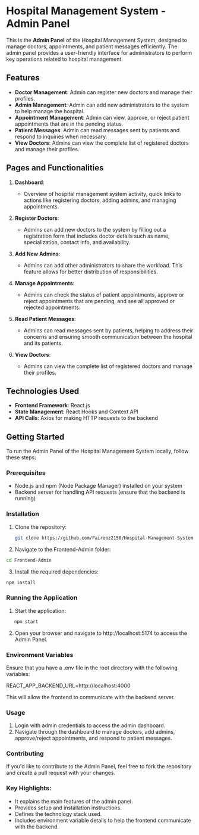 # Hospital Management System - Admin Panel

This is the **Admin Panel** of the Hospital Management System, designed to manage doctors, appointments, and patient messages efficiently. The admin panel provides a user-friendly interface for administrators to perform key operations related to hospital management.

## Features

- **Doctor Management**: Admin can register new doctors and manage their profiles.
- **Admin Management**: Admin can add new administrators to the system to help manage the hospital.
- **Appointment Management**: Admin can view, approve, or reject patient appointments that are in the pending status.
- **Patient Messages**: Admin can read messages sent by patients and respond to inquiries when necessary.
- **View Doctors**: Admins can view the complete list of registered doctors and manage their profiles.

## Pages and Functionalities

1. **Dashboard**: 
   - Overview of hospital management system activity, quick links to actions like registering doctors, adding admins, and managing appointments.

2. **Register Doctors**:
   - Admins can add new doctors to the system by filling out a registration form that includes doctor details such as name, specialization, contact info, and availability.

3. **Add New Admins**:
   - Admins can add other administrators to share the workload. This feature allows for better distribution of responsibilities.

4. **Manage Appointments**:
   - Admins can check the status of patient appointments, approve or reject appointments that are pending, and see all approved or rejected appointments.

5. **Read Patient Messages**:
   - Admins can read messages sent by patients, helping to address their concerns and ensuring smooth communication between the hospital and its patients.

6. **View Doctors**:
    - Admins can view the complete list of registered doctors and manage their profiles.

## Technologies Used

- **Frontend Framework**: React.js
- **State Management**: React Hooks and Context API
- **API Calls**: Axios for making HTTP requests to the backend

## Getting Started

To run the Admin Panel of the Hospital Management System locally, follow these steps:

### Prerequisites

- Node.js and npm (Node Package Manager) installed on your system
- Backend server for handling API requests (ensure that the backend is running)

### Installation

1. Clone the repository:

   ```bash
   git clone https://github.com/Fairooz2150/Hospital-Management-System.git
    ```
2. Navigate to the Frontend-Admin folder:

 ```bash
cd Frontend-Admin
```
3. Install the required dependencies:
 ```bash
npm install
```
### Running the Application
1. Start the application:
 ```bash
    npm start 
```
2. Open your browser and navigate to http://localhost:5174 to access the Admin Panel.

### Environment Variables
Ensure that you have a .env file in the root directory with the following variables:

REACT_APP_BACKEND_URL=http://localhost:4000

This will allow the frontend to communicate with the backend server.

### Usage
1. Login with admin credentials to access the admin dashboard.
2. Navigate through the dashboard to manage doctors, add admins, approve/reject appointments, and respond to patient messages.

### Contributing
If you'd like to contribute to the Admin Panel, feel free to fork the repository and create a pull request with your changes.


### Key Highlights:
- It explains the main features of the admin panel.
- Provides setup and installation instructions.
- Defines the technology stack used.
- Includes environment variable details to help the frontend communicate with the backend.
